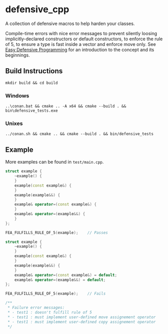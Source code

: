 # defensive_cpp
A collection of defensive macros to help harden your classes.

Compile-time errors with nice error messages to prevent silently loosing implicitly-declared constructors or default constructors, to enforce the rule of 5, to ensure a type is fast inside a vector and enforce move only.
See [Easy Defensive Programming](https://philippegroarke.com/posts/2018/easy_defensive_programming/) for an introduction to the concept and its beginnings.

## Build Instructions
`mkdir build && cd build`

### Windows
`..\conan.bat && cmake .. -A x64 && cmake --build . && bin\defensive_tests.exe`

### Unixes
`../conan.sh && cmake .. && cmake --build . && bin/defensive_tests`

## Example
More examples can be found in `test/main.cpp`.

```cpp
struct example {
	~example() {
	}
	example(const example&) {
	}
	example(example&&) {
	}
	example& operator=(const example&) {
	}
	example& operator=(example&&) {
	}
};

FEA_FULFILLS_RULE_OF_5(example);	// Passes
```

```cpp
struct example {
	~example() {
	}
	example(const example&) {
	}
	example(example&&) {
	}
	example& operator=(const example&) = default;
	example& operator=(example&&) = default;
};

FEA_FULFILLS_RULE_OF_5(example);	// Fails

/**
 * Failure error messages:
 * - test1 : doesn't fulfill rule of 5
 * - test1 : must implement user-defined move assignement operator
 * - test1 : must implement user-defined copy assignement operator
 */
```

